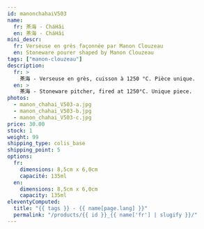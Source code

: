 ```yaml
---
id: manonchahaiV503
name:
  fr: 茶海 - CháHǎi
  en: 茶海 - CháHǎi
mini_descr:
  fr: Verseuse en grès façonnée par Manon Clouzeau 
  en: Stoneware pourer shaped by Manon Clouzeau
tags: ["manon-clouzeau"]
description:
  fr: >
    茶海 - Verseuse en grès, cuisson à 1250 °C. Pièce unique.
  en: >
    茶海 - Stoneware pitcher, fired at 1250°C. Unique piece.
photos:
  - manon_chahai_V503-a.jpg
  - manon_chahai_V503-b.jpg
  - manon_chahai_V503-c.jpg
price: 30.00
stock: 1
weight: 99
shipping_type: colis_base
shipping_point: 5
options:
  fr:
    dimensions: 8,5cm x 6,0cm
    capacité: 135ml
  en:
    dimensions: 8,5cm x 6,0cm
    capacity: 135ml
eleventyComputed:
  title: "{{ tags }} - {{ name[page.lang] }}"
  permalink: "/products/{{ id }}_{{ name['fr'] | slugify }}/"
---
```

